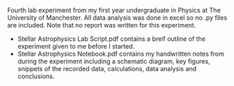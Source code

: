 
Fourth lab experiment from my first year undergraduate in Physics at The University of Manchester. All data analysis was done in excel so no .py files are included. Note that no report was written for this experiment.

* Stellar Astrophysics Lab Script.pdf contains a breif outline of the experiment given to me before I started.
* Stellar Astrophysics Notebook.pdf contains my handwritten notes from during the experiment including a schematic diagram, key figures, snippets of the recorded data, calculations, data analysis and conclusions.
